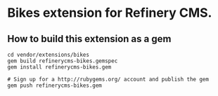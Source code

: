 # Bikes extension for Refinery CMS.

## How to build this extension as a gem

    cd vendor/extensions/bikes
    gem build refinerycms-bikes.gemspec
    gem install refinerycms-bikes.gem

    # Sign up for a http://rubygems.org/ account and publish the gem
    gem push refinerycms-bikes.gem